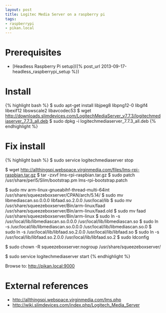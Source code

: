 ```yaml
---
layout: post
title: Logitec Media Server on a raspberry pi
tags:
- raspberrypi
- pikan.local
---
```


Prerequisites
=============

- [Headless Raspberry Pi setup]({% post_url 2013-09-17-headless_raspberrypi_setup %})


Install
=======

{% highlight bash %}
$ sudo apt-get install libjpeg8 libpng12-0 libgif4 libexif12 libswscale2 libavcodec53
$ wget http://downloads.slimdevices.com/LogitechMediaServer_v7.7.3/logitechmediaserver_7.7.3_all.deb
$ sudo dpkg -i logitechmediaserver_7.7.3_all.deb
{% endhighlight %}


Fix install
===========

{% highlight bash %}
$ sudo service logitechmediaserver stop

$ wget http://allthingspi.webspace.virginmedia.com/files/lms-rpi-raspbian.tar.gz
$ tar -zxvf lms-rpi-raspbian.tar.gz
$ sudo patch /usr/share/perl5/Slim/bootstrap.pm lms-rpi-bootstrap.patch

$ sudo mv arm-linux-gnueabihf-thread-multi-64int /usr/share/squeezeboxserver/CPAN/arch/5.14/
$ sudo mv libmediascan.so.0.0.0 libfaad.so.2.0.0 /usr/local/lib
$ sudo mv /usr/share/squeezeboxserver/Bin/arm-linux/faad /usr/share/squeezeboxserver/Bin/arm-linux/faad.old
$ sudo mv faad /usr/share/squeezeboxserver/Bin/arm-linux
$ sudo ln -s /usr/local/lib/libmediascan.so.0.0.0 /usr/local/lib/libmediascan.so
$ sudo ln -s /usr/local/lib/libmediascan.so.0.0.0 /usr/local/lib/libmediascan.so.0
$ sudo ln -s /usr/local/lib/libfaad.so.2.0.0 /usr/local/lib/libfaad.so
$ sudo ln -s /usr/local/lib/libfaad.so.2.0.0 /usr/local/lib/libfaad.so.2
$ sudo ldconfig

$ sudo chown -R squeezeboxserver:nogroup /usr/share/squeezeboxserver/

$ sudo service logitechmediaserver start
{% endhighlight %}

Browse to: <http://pikan.local:9000>


External references
===================

- <http://allthingspi.webspace.virginmedia.com/lms.php>
- <http://wiki.slimdevices.com/index.php/Logitech_Media_Server>
